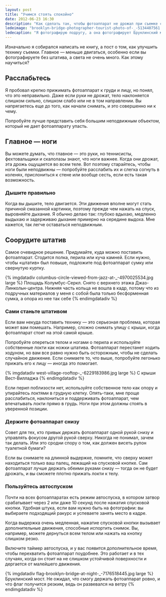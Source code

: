 ```yaml
---
layout: post
title: "Учимся стоять спокойно"
date: 2012-06-23 16:30
description: "Как сделать так, чтобы фотоаппарат не дрожал при съемке с медленной выдержкой"
ledeimage: "brooklyn-bridge-photographer-tourist-photo-of-_-5134407561.jpg"
ledecaption: "Я фотографирую подругу, а она фотографирует Бруклинский мост. Луна и фонари — самое подходящее освещение, чтобы снять немного мрачноватый кадр"
---
```


Изначально я собирался написать не книгу, а пост о том, как улучшить технику съемки. Главное  — меньше двигаться, особенно если вы фотографируете без штатива, а света не очень много. Как этому научиться?

## Расслабьтесь

Я пробовал крепко прижимать фотоаппарат к груди и лицу, но понял, что это неправильно. Даже если руки не дрожат, тело наклоняется слишком сильно, слишком слабо или не в том направлении. Вы напрягаетесь еще до того, как начали снимать, и это совершенно ни к чему.

Попробуйте лучше представить себя большим неподвижным объектом, который не дает фотоаппарату упасть.

## Главное — ноги

Вы можете думать, что главное — это руки, но теннисисты, фехтовальщики и скалолазы знают, что ноги важнее. Когда они дрожат, эта дрожь ощущается во всем теле. Вот поэтому старайтесь, чтобы ноги были неподвижны — попробуйте расслабить их и слегка согнуть в коленях, прислониться к стене или вообще сесть, если есть такая возможность.

### Дышите правильно

Когда вы дышите, тело двигается. Эти движения вполне могут стать причиной смазанной картинки, поэтому прежде чем нажать на спуск, выровняйте дыхание. Я обычно делаю так: глубоко вдыхаю, медленно выдыхаю и задерживаю дыхание примерно на середине выдоха. Мне кажется, так легче оставаться неподвижным.

## Соорудите штатив

Самое очевидное решение. Придумайте, куда можно поставить фотоаппарат. Сгодится полка, перила или куча камней. Если нужно, чтобы «штатив» был повыше, подложите под фотоаппарат сумку или свернутую куртку.

{% imgdatadiv columbus-circle-viewed-from-jazz-at-_-4970025534.jpg large %}
	Площадь Колумбус-Серкл. Снято с верхнего этажа Джаз-Линкольн-центра. Нижняя часть кольца не вошла в кадр, потому что из подручных материалов у меня с собой была только бесформенная сумка, а опора из нее так себе
{% endimgdatadiv %}

### Сами станьте штативом

Если вам некуда поставить технику — это серьезная проблема, которая может вам помешать. Например, сложно снимать улицу с крыши, когда фотоаппарат стоит на этой самой крыше.

Попробуйте опереться телом и ногами о перила и используйте собственные локти как ножки штатива. Фотоаппарат перестанет ходить ходуном, но вам все равно нужно быть осторожным, чтобы не сделать случайное движение. Если снимаете то, что выше, попробуйте легонько прижать его к лицу — иногда это помогает.

{% imgdatadiv west-village-rooftop-_-6229183986.jpg large %}
	С крыши Вест-Вилладжа
{% endimgdatadiv %}

Если перил поблизости нет, используйте собственное тело как опору и упирайтесь локтями в грудную клетку. Опять-таки, мне проще расслабиться, наклониться и поддерживать фотоаппарат, чем впечатывать локти прямо в грудь. Ноги при этом должны стоять в уверенной позиции.

### Держите фотоаппарат снизу

Совет для тех, кто привык держать фотоаппарат одной рукой снизу и управлять фокусом другой рукой сверху. Никогда не понимал, зачем так делать. Или это сродни спору о том, как должен висеть рулон туалетной бумаги?

Если вы снимаете на длинной выдержке, помните, что сверху может находиться только ваш палец, лежащий на спусковой кнопке. Сам фотоаппарат лучше держать обеими руками снизу — тогда он не будет дрожать, и вы сможете плотно прижать локти к телу.

### Пользуйтесь автоспуском

Почти на всех фотоаппаратах есть режим автоспуска, в котором затвор срабатывает через 2 или даже 10 секунд после нажатия спусковой кнопки. Удобная штука, если вам нужно быть на фотографии: вы выбираете подходящий ракурс и успеваете занять место в кадре.

Когда выдержка очень медленная, нажатие спусковой кнопки вызывает дополнительные движения, способные испортить снимок. Вы, например, можете дернуться всем телом или нажать на кнопку слишком резко.

Включите таймер автоспуска, и у вас появится дополнительное время, чтобы перехватить фотоаппарат поудобнее. Это работает и в тех случаях, когда он стоит на не слишком устойчивой поверхности и дергается от малейшего движения.

{% imgdatadiv flag-brooklyn-bridge-at-night-_-7176518445.jpg large %}
	Бруклинский мост. Не ожидал, что смогу держать фотоаппарат ровно, и что флаг получится резким, ведь он развевался на ветру
{% endimgdatadiv %}
